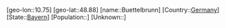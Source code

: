 ﻿---
location: [48.88,10.75]
type: City
tags:
- geo/City


SpocWebEntityId: 29435
isDeleted: false
confidential: public

---
[geo-lon::10.75]
[geo-lat::48.88]
[name::Buettelbrunn]
[Country::[Germany](geo/Continent/Europe/Germany.md)]
[State::[Bayern](geo/Continent/Europe/Germany/Bayern.md)]
[Population::]
[Unknown::]

